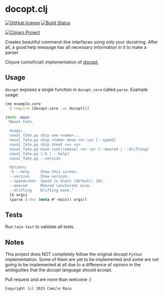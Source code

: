 # docopt.clj
[![GitHub license](https://img.shields.io/github/license/mashape/apistatus.svg?style=plastic)](https://github.com/carocad/docopt.cluno/blob/master/LICENSE)
[![Build Status](https://travis-ci.org/carocad/docopt.clj.svg?branch=master)](https://travis-ci.org/carocad/docopt.clj)

[![Clojars Project](http://clojars.org/org.clojars.carocad/docopt/latest-version.svg)](http://clojars.org/org.clojars.carocad/docopt)

Creates beautiful command-line interfaces using only your docstring. After all, a good help message has all necessary information in it to make a parser

Clojure (unnoficial) implementation of [docopt](http://docopt.org/),

## Usage
`docopt` exposes a single function in `docopt.core` called `parse`. Example usage:

``` clojure
(ns example.core
  (:require [docopt.core :as docopt]))

(defn -main
 "Naval Fate.

  Usage:
  naval_fate.py ship new <name>...
  naval_fate.py ship <name> move <x> <y> [--speed]
  naval_fate.py ship shoot <x> <y>
  naval_fate.py mine (set|remove) <x> <y> [--moored | --drifting]
  naval_fate.py (-h | --help)
  naval_fate.py --version

  Options:
  -h --help     Show this screen.
  --version     Show version.
  --speed=<kn>  Speed in knots [default: 10].
  --moored      Moored (anchored) mine.
  --drifting    Drifting mine."
  [& args]
  (parse (:doc (meta #'-main)) args))
```

## Tests
Run `lein test` to validate all tests.

## Notes
This project does NOT completely follow the original docopt `Python`
implementation. Some of them are yet to be implemented and some are not
going to be implemented at all due to a difference of opinion in the
ambiguities that the docopt language should accept.

Pull request and are more than welcome :)

`Copyright (c) 2015 Camilo Roca`
